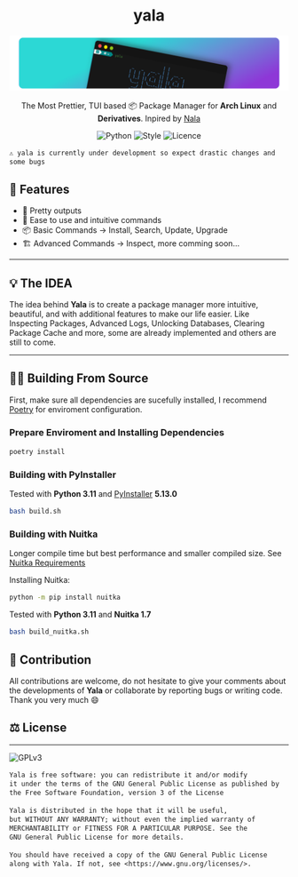 <h1 align="center">yala</h1>

![screenshot](/img/banner.png)
<p align="center"> The Most Prettier, TUI based 📦 Package Manager for <b>Arch Linux</b> and <b>Derivatives</b>. Inpired by <a href="https://github.com/volitank/nala">Nala</a></p>

<div align="center">
<img alt="Python" src="https://img.shields.io/badge/Python-3776AB?logo=python&logoColor=fff&style=for-the-badge">
<img alt="Style" src="https://img.shields.io/badge/Black-06080C?label=style&labelColor=06080C&style=for-the-badge">
<img alt="Licence" src="https://img.shields.io/github/license/yossTheDev/yala?style=for-the-badge">
</div>

```monospace
⚠️ yala is currently under development so expect drastic changes and some bugs
```

## 🚀 Features

* 🎨 Pretty outputs
* 🙂 Ease to use and intuitive commands
* 📦 Basic Commands -> Install, Search, Update, Upgrade
* 🏗️ Advanced Commands -> Inspect, more comming soon...

---

## 💡 The IDEA

The idea behind **Yala** is to create a package manager more intuitive, beautiful, and with additional features to make our life easier. Like Inspecting Packages, Advanced Logs, Unlocking Databases, Clearing Package Cache and more, some are already implemented and others are still to come.

----

## 👷‍♂️ Building From Source

First, make sure all dependencies are sucefully installed, I recommend [Poetry](https://python-poetry.org/) for enviroment configuration.

### Prepare Enviroment and Installing Dependencies

``` sh
poetry install
```

### Building with **PyInstaller**

Tested with **Python 3.11** and [PyInstaller](https://pyinstaller.org) **5.13.0**

``` sh
bash build.sh
```

### Building with **Nuitka**

Longer compile time but best performance and smaller compiled size. See [Nuitka Requirements](https://www.nuitka.net/doc/user-manual.html#requirements)

Installing Nuitka:

``` sh
python -m pip install nuitka  
```

Tested with **Python 3.11** and **Nuitka 1.7**

``` sh
bash build_nuitka.sh
```

## 👥 Contribution

All contributions are welcome, do not hesitate to give your comments about the developments of **Yala** or collaborate by reporting bugs or writing code. Thank you very much 😄

## ⚖️ License

---
![GPLv3](https://www.gnu.org/graphics/gplv3-with-text-136x68.png)

```monospace
Yala is free software: you can redistribute it and/or modify
it under the terms of the GNU General Public License as published by
the Free Software Foundation, version 3 of the License

Yala is distributed in the hope that it will be useful,
but WITHOUT ANY WARRANTY; without even the implied warranty of
MERCHANTABILITY or FITNESS FOR A PARTICULAR PURPOSE. See the
GNU General Public License for more details.

You should have received a copy of the GNU General Public License
along with Yala. If not, see <https://www.gnu.org/licenses/>.
```

